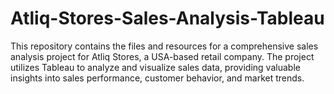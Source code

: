 # Atliq-Stores-Sales-Analysis-Tableau
This repository contains the files and resources for a comprehensive sales analysis project for Atliq Stores, a USA-based retail company. The project utilizes Tableau to analyze and visualize sales data, providing valuable insights into sales performance, customer behavior, and market trends.
